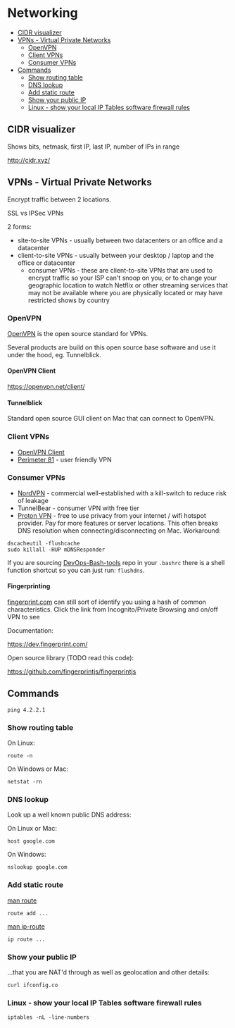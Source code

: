 # Networking

<!-- INDEX_START -->

- [CIDR visualizer](#cidr-visualizer)
- [VPNs - Virtual Private Networks](#vpns---virtual-private-networks)
  - [OpenVPN](#openvpn)
  - [Client VPNs](#client-vpns)
  - [Consumer VPNs](#consumer-vpns)
- [Commands](#commands)
  - [Show routing table](#show-routing-table)
  - [DNS lookup](#dns-lookup)
  - [Add static route](#add-static-route)
  - [Show your public IP](#show-your-public-ip)
  - [Linux - show your local IP Tables software firewall rules](#linux---show-your-local-ip-tables-software-firewall-rules)

<!-- INDEX_END -->

## CIDR visualizer

Shows bits, netmask, first IP, last IP, number of IPs in range

<http://cidr.xyz/>

## VPNs - Virtual Private Networks

Encrypt traffic between 2 locations.

SSL vs IPSec VPNs

2 forms:

- site-to-site VPNs - usually between two datacenters or an office and a datacenter
- client-to-site VPNs - usually between your desktop / laptop and the office or datacenter
  - consumer VPNs - these are client-to-site VPNs that are used to encrypt traffic so your ISP can't snoop on you, or to change your geographic location to watch Netflix or other streaming services that may not be available where you are physically located or may have restricted shows by country

### OpenVPN

[OpenVPN](https://openvpn.net/) is the open source standard for VPNs.

Several products are build on this open source base software and use it under the hood, eg. Tunnelblick.

#### OpenVPN Client

<https://openvpn.net/client/>

#### Tunnelblick

Standard open source GUI client on Mac that can connect to OpenVPN.

### Client VPNs

- [OpenVPN Client](https://openvpn.net/client/)
- [Perimeter 81](https://www.perimeter81.com/) - user friendly VPN

### Consumer VPNs

- [NordVPN](https://nordvpn.com/) - commercial well-established with a kill-switch to reduce risk of leakage
- TunnelBear - consumer VPN with free tier
- [Proton VPN](https://protonvpn.com/) - free to use privacy from your internet / wifi hotspot provider.
Pay for more features or server locations.
  This often breaks DNS resolution when connecting/disconnecting on Mac.
  Workaround:
```shell
dscacheutil -flushcache
sudo killall -HUP mDNSResponder
```
If you are sourcing [DevOps-Bash-tools](devops-bash-tools.md) repo in your `.bashrc` there is a shell function
shortcut so you can just run: `flushdns`.

#### Fingerprinting

[fingerprint.com](https://fingerprint.com/) can still sort of identify you using a hash of common characteristics.
Click the link from Incognito/Private Browsing and on/off VPN to see

Documentation:

<https://dev.fingerprint.com/>

Open source library (TODO read this code):

<https://github.com/fingerprintjs/fingerprintjs>

## Commands

```shell
ping 4.2.2.1
```

### Show routing table

On Linux:

```shell
route -n
```

On Windows or Mac:

```shell
netstat -rn
```

### DNS lookup

Look up a well known public DNS address:

On Linux or Mac:

```shell
host google.com
```

On Windows:

```shell
nslookup google.com
```

### Add static route

[man route](https://linux.die.net/man/8/route)

```shell
route add ...
```

[man ip-route](https://man7.org/linux/man-pages/man8/ip-route.8.html)

```shell
ip route ...
```

### Show your public IP

...that you are NAT'd through as well as geolocation and other details:

```shell
curl ifconfig.co
```

### Linux - show your local IP Tables software firewall rules

```shell
iptables -nL -line-numbers
```
